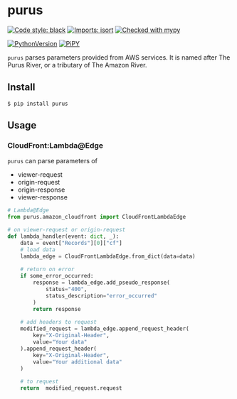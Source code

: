 # purus

[![Code style: black](https://img.shields.io/badge/code%20style-black-000000.svg)](https://github.com/psf/black)
[![Imports: isort](https://img.shields.io/badge/%20imports-isort-%231674b1?style=flat&labelColor=ef8336)](https://pycqa.github.io/isort/)
[![Checked with mypy](http://www.mypy-lang.org/static/mypy_badge.svg)](http://mypy-lang.org/)

[![PythonVersion](https://img.shields.io/pypi/pyversions/purus.svg)](https://pypi.org/project/purus/)
[![PiPY](https://img.shields.io/pypi/v/purus.svg)](https://pypi.org/project/purus/)


`purus` parses parameters provided from AWS services.
It is named after The Purus River, or a tributary of The Amazon River.


## Install

```shell
$ pip install purus
```

## Usage

### CloudFront:Lambda@Edge

`purus` can parse parameters of

- viewer-request
- origin-request
- origin-response
- viewer-response

```python
# Lambda@Edge
from purus.amazon_cloudfront import CloudFrontLambdaEdge

# on viewer-request or origin-request
def lambda_handler(event: dict, _):
    data = event["Records"][0]["cf"]
    # load data
    lambda_edge = CloudFrontLambdaEdge.from_dict(data=data)
    
    # return on error
    if some_error_occurred:
        response = lambda_edge.add_pseudo_response(
            status="400",
            status_description="error_occurred"
        )
        return response
    
    # add headers to request
    modified_request = lambda_edge.append_request_header(
        key="X-Original-Header",
        value="Your data"
    ).append_request_header(
        key="X-Original-Header",
        value="Your additional data"
    )
    
    # to request
    return  modified_request.request


```